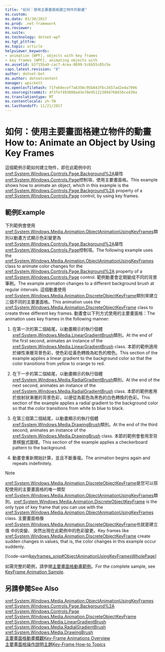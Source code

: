 ```yaml
---
title: "如何：使用主要畫面格建立物件的動畫"
ms.custom: 
ms.date: 03/30/2017
ms.prod: .net-framework
ms.reviewer: 
ms.suite: 
ms.technology: dotnet-wpf
ms.tgt_pltfrm: 
ms.topic: article
helpviewer_keywords:
- animation [WPF], objects with key frames
- key frames [WPF], animating objects with
ms.assetid: b1f15ba9-cac7-4cea-8699-5c6b55c05c5e
caps.latest.revision: "8"
author: dotnet-bot
ms.author: dotnetcontent
manager: wpickett
ms.openlocfilehash: 71feb0ecef7a6356c95b843fbc2657ad2e4a7996
ms.sourcegitcommit: 4f3fef493080a43e70e951223894768d36ce430a
ms.translationtype: MT
ms.contentlocale: zh-TW
ms.lasthandoff: 11/21/2017
---
```

# <a name="how-to-animate-an-object-by-using-key-frames"></a><span data-ttu-id="ad23a-102">如何：使用主要畫面格建立物件的動畫</span><span class="sxs-lookup"><span data-stu-id="ad23a-102">How to: Animate an Object by Using Key Frames</span></span>
<span data-ttu-id="ad23a-103">這個範例示範如何建立物件，即在此範例中的<xref:System.Windows.Controls.Page.Background%2A>屬性<xref:System.Windows.Controls.Page>控制項，使用主要畫面格。</span><span class="sxs-lookup"><span data-stu-id="ad23a-103">This example shows how to animate an object, which in this example is the <xref:System.Windows.Controls.Page.Background%2A> property of a <xref:System.Windows.Controls.Page> control, by using key frames.</span></span>  
  
## <a name="example"></a><span data-ttu-id="ad23a-104">範例</span><span class="sxs-lookup"><span data-stu-id="ad23a-104">Example</span></span>  
 <span data-ttu-id="ad23a-105">下列範例會使用<xref:System.Windows.Media.Animation.ObjectAnimationUsingKeyFrames>類別以動畫方式顯示色彩變更為<xref:System.Windows.Controls.Page.Background%2A>屬性<xref:System.Windows.Controls.Page>控制項。</span><span class="sxs-lookup"><span data-stu-id="ad23a-105">The following example uses the <xref:System.Windows.Media.Animation.ObjectAnimationUsingKeyFrames> class to animate color changes for the <xref:System.Windows.Controls.Page.Background%2A> property of a <xref:System.Windows.Controls.Page> control.</span></span> <span data-ttu-id="ad23a-106">範例動畫會定期變成不同的背景筆刷。</span><span class="sxs-lookup"><span data-stu-id="ad23a-106">The example animation changes to a different background brush at regular intervals.</span></span> <span data-ttu-id="ad23a-107">這個動畫使用<xref:System.Windows.Media.Animation.DiscreteObjectKeyFrame>類別來建立三個不同的主要畫面格。</span><span class="sxs-lookup"><span data-stu-id="ad23a-107">This animation uses the <xref:System.Windows.Media.Animation.DiscreteObjectKeyFrame> class to create three different key frames.</span></span> <span data-ttu-id="ad23a-108">動畫會以下列方式使用的主要畫面格：</span><span class="sxs-lookup"><span data-stu-id="ad23a-108">The animation uses key frames in the following manner:</span></span>  
  
1.  <span data-ttu-id="ad23a-109">在第一次的第二個結尾，以動畫顯示的執行個體<xref:System.Windows.Media.LinearGradientBrush>類別。</span><span class="sxs-lookup"><span data-stu-id="ad23a-109">At the end of the first second, animates an instance of the <xref:System.Windows.Media.LinearGradientBrush> class.</span></span> <span data-ttu-id="ad23a-110">本節的範例適用於線性漸層背景色彩，使色彩從黃色轉換為紅色的橙色。</span><span class="sxs-lookup"><span data-stu-id="ad23a-110">This section of the example applies a linear gradient to the background color so that the color transitions from yellow to orange to red.</span></span>  
  
2.  <span data-ttu-id="ad23a-111">在下一步的第二個結尾，以動畫顯示的執行個體<xref:System.Windows.Media.RadialGradientBrush>類別。</span><span class="sxs-lookup"><span data-stu-id="ad23a-111">At the end of the next second, animates an instance of the <xref:System.Windows.Media.RadialGradientBrush> class.</span></span> <span data-ttu-id="ad23a-112">本節的範例套用於放射狀漸層的背景色彩，以便從為藍色為黑色的白色轉換的色彩。</span><span class="sxs-lookup"><span data-stu-id="ad23a-112">This section of the example applies a radial gradient to the background color so that the color transitions from white to blue to black.</span></span>  
  
3.  <span data-ttu-id="ad23a-113">在第三個第二個結尾，以動畫顯示的執行個體<xref:System.Windows.Media.DrawingBrush>類別。</span><span class="sxs-lookup"><span data-stu-id="ad23a-113">At the end of the third second, animates an instance of the <xref:System.Windows.Media.DrawingBrush> class.</span></span> <span data-ttu-id="ad23a-114">本節的範例會套用至背景棋盤式圖樣。</span><span class="sxs-lookup"><span data-stu-id="ad23a-114">This section of the example applies a checkerboard pattern to the background.</span></span>  
  
4.  <span data-ttu-id="ad23a-115">動畫會重新開始計算，並且不斷重複。</span><span class="sxs-lookup"><span data-stu-id="ad23a-115">The animation begins again and repeats indefinitely.</span></span>  
  
> [!NOTE]
>  <span data-ttu-id="ad23a-116"><xref:System.Windows.Media.Animation.DiscreteObjectKeyFrame>是您可以搭配使用的主要畫面格的唯一類型<xref:System.Windows.Media.Animation.ObjectAnimationUsingKeyFrames>類別。</span><span class="sxs-lookup"><span data-stu-id="ad23a-116"><xref:System.Windows.Media.Animation.DiscreteObjectKeyFrame> is the only type of key frame that you can use with the <xref:System.Windows.Media.Animation.ObjectAnimationUsingKeyFrames> class.</span></span> <span data-ttu-id="ad23a-117">主要畫面格像<xref:System.Windows.Media.Animation.DiscreteObjectKeyFrame>也就是建立值 中的突變、 突然出現在此範例中的色彩變更。</span><span class="sxs-lookup"><span data-stu-id="ad23a-117">Key frames like <xref:System.Windows.Media.Animation.DiscreteObjectKeyFrame> create sudden changes in values, that is, the color changes in this example occur suddenly.</span></span>  
  
 [!code-xaml[keyframes_snip#ObjectAnimationUsingKeyFramesWholePage](../../../../samples/snippets/xaml/VS_Snippets_Wpf/keyframes_snip/XAML/ObjectAnimationUsingKeyFramesExample.xaml#objectanimationusingkeyframeswholepage)]  
  
 <span data-ttu-id="ad23a-118">如需完整的範例，請參閱[主要畫面格動畫範例](http://go.microsoft.com/fwlink/?LinkID=160012)。</span><span class="sxs-lookup"><span data-stu-id="ad23a-118">For the complete sample, see [KeyFrame Animation Sample](http://go.microsoft.com/fwlink/?LinkID=160012).</span></span>  
  
## <a name="see-also"></a><span data-ttu-id="ad23a-119">另請參閱</span><span class="sxs-lookup"><span data-stu-id="ad23a-119">See Also</span></span>  
 <xref:System.Windows.Media.Animation.ObjectAnimationUsingKeyFrames>  
 <xref:System.Windows.Controls.Page.Background%2A>  
 <xref:System.Windows.Controls.Page>  
 <xref:System.Windows.Media.Animation.DiscreteObjectKeyFrame>  
 <xref:System.Windows.Media.LinearGradientBrush>  
 <xref:System.Windows.Media.RadialGradientBrush>  
 <xref:System.Windows.Media.DrawingBrush>  
 [<span data-ttu-id="ad23a-120">主要畫面格動畫概觀</span><span class="sxs-lookup"><span data-stu-id="ad23a-120">Key-Frame Animations Overview</span></span>](../../../../docs/framework/wpf/graphics-multimedia/key-frame-animations-overview.md)  
 [<span data-ttu-id="ad23a-121">主要畫面格操作說明主題</span><span class="sxs-lookup"><span data-stu-id="ad23a-121">Key-Frame How-to Topics</span></span>](../../../../docs/framework/wpf/graphics-multimedia/key-frame-animation-how-to-topics.md)
